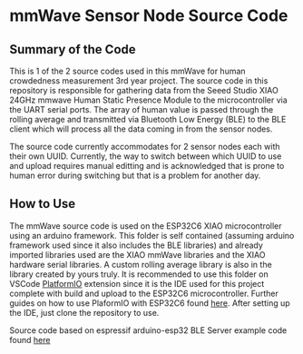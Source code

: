 # mmWave Sensor Node Source Code

## Summary of the Code
This is 1 of the 2 source codes used in this mmWave for human crowdedness measurement 3rd year project. The source code in this repository is responsible for gathering data from the Seeed Studio XIAO 24GHz mmwave Human Static Presence Module to the microcontroller via the UART serial ports. The array of human value is passed through the rolling average and transmitted via Bluetooth Low Energy (BLE) to the BLE client which will process all the data coming in from the sensor nodes.

The source code currently accommodates for 2 sensor nodes each with their own UUID. Currently, the way to switch between which UUID to use and upload requires manual editting and is acknowledged that is prone to human error during switching but that is a problem for another day.

## How to Use
The mmWave source code is used on the ESP32C6 XIAO microcontroller using an arduino framework. This folder is self contained (assuming arduino framework used since it also includes the BLE libraries) and already imported libraries used are the XIAO mmWave libraries and the XIAO hardware serial libraries. A custom rolling average library is also in the library created by yours truly. It is recommended to use this folder on VSCode [PlatformIO](https://platformio.org) extension since it is the IDE used for this project complete with build and upload to the ESP32C6 microcontroller. Further guides on how to use PlaformIO with ESP32C6 found [here](https://wiki.seeedstudio.com/xiao_esp32c6_with_platform_io/). After setting up the IDE, just clone the repository to use.

Source code based on espressif arduino-esp32 BLE Server example code found [here](https://github.com/espressif/arduino-esp32/tree/master/libraries/BLE/examples/Server)
